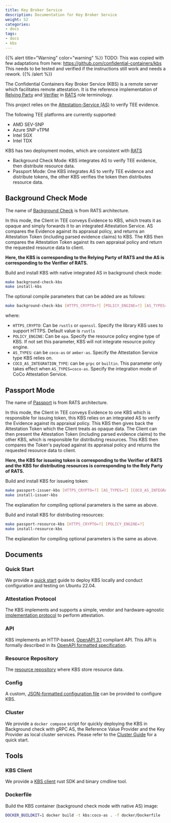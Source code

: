 ```yaml
---
title: Key Broker Service
description: Documentation for Key Broker Service
weight: 52
categories:
- docs
tags:
- docs
- kbs
---
```


{{% alert title="Warning" color="warning" %}}
TODO: This was copied with few adaptations from here: <https://github.com/confidential-containers/kbs>
This needs to be tested and verified if the instructions still work and needs a rework.
{{% /alert %}}

The Confidential Containers Key Broker Service (KBS) is a remote server which facilitates remote attestation.
It is the reference implementation of [Relying Party](https://www.ietf.org/archive/id/draft-ietf-rats-architecture-22.html)
and [Verifier](https://www.ietf.org/archive/id/draft-ietf-rats-architecture-22.html) in [RATS](https://datatracker.ietf.org/doc/draft-ietf-rats-architecture/)
role terminology.

This project relies on the [Attestation-Service (AS)](https://github.com/confidential-containers/attestation-service) to verify TEE evidence.

The following TEE platforms are currently supported:

- AMD SEV-SNP
- Azure SNP vTPM
- Intel SGX
- Intel TDX

KBS has two deployment modes, which are consistent with [RATS](https://www.ietf.org/archive/id/draft-ietf-rats-architecture-22.html)

- Background Check Mode: KBS integrates AS to verify TEE evidence, then distribute resource data.
- Passport Mode: One KBS integrates AS to verify TEE evidence and distribute tokens,
the other KBS verifies the token then distributes resource data.

## Background Check Mode

The name of [Background Check](https://www.ietf.org/archive/id/draft-ietf-rats-architecture-22.html#section-5.2) is from RATS architecture.

In this mode, the Client in TEE conveys Evidence to KBS,
which treats it as opaque and simply forwards it to an integrated Attestation Service.
AS compares the Evidence against its appraisal policy, and returns an Attestation Token (including parsed evidence claims) to KBS.
The KBS then compares the Attestation Token against its own appraisal policy and return the requested resource data to client.

**Here, the KBS is corresponding to the Relying Party of RATS and the AS is corresponding to the Verifier of RATS.**

Build and install KBS with native integrated AS in background check mode:

```bash
make background-check-kbs
make install-kbs
```

The optional compile parameters that can be added are as follows:

```bash
make background-check-kbs [HTTPS_CRYPTO=?] [POLICY_ENGINE=?] [AS_TYPES=?] [COCO_AS_INTEGRATION_TYPE=?]
```

where:

- `HTTPS_CRYPTO`:
Can be `rustls` or `openssl`. Specify the library KBS uses to support HTTPS.
Default value is `rustls`
- `POLICY_ENGINE`: Can be `opa`.
Specify the resource policy engine type of KBS.
If not set this parameter, KBS will not integrate resource policy engine.
- `AS_TYPES`: can be `coco-as` or `amber-as`.
Specify the Attestation Service type KBS relies on.
- `COCO_AS_INTEGRATION_TYPE`: can be `grpc` or `builtin`. This parameter only takes effect when `AS_TYPES=coco-as`.
Specify the integration mode of CoCo Attestation Service.

## Passport Mode

The name of [Passport](https://www.ietf.org/archive/id/draft-ietf-rats-architecture-22.html#section-5.1) is from RATS architecture.

In this mode, the Client in TEE conveys Evidence to one KBS which is responsible for issuing token,
this KBS relies on an integrated AS to verify the Evidence against its appraisal policy.
This KBS then gives back the Attestation Token which the Client treats as opaque data.
The Client can then present the Attestation Token (including parsed evidence claims) to the other KBS,
which is responsible for distributing resources.
This KBS then compares the Token's payload against its appraisal policy and returns the requested resource data to client.

**Here, the KBS for issueing token is corresponding to the Verifier of RATS and the KBS for distributing resources is corresponding to the Rely Party of RATS.**

Build and install KBS for issueing token:

```bash
make passport-issuer-kbs [HTTPS_CRYPTO=?] [AS_TYPES=?] [COCO_AS_INTEGRATION_TYPE=?]
make install-issuer-kbs
```

The explanation for compiling optional parameters is the same as above.

Build and install KBS for distributing resources:

```bash
make passport-resource-kbs [HTTPS_CRYPTO=?] [POLICY_ENGINE=?]
make install-resource-kbs
```

The explanation for compiling optional parameters is the same as above.

## Documents

### Quick Start

We provide a [quick start](./quickstart.md) guide to deploy KBS locally and conduct configuration and testing on Ubuntu 22.04.

### Attestation Protocol

The KBS implements and supports a simple, vendor and hardware-agnostic
[implementation protocol](https://github.com/confidential-containers/kbs/blob/main/docs/kbs_attestation_protocol.md) to perform attestation.

### API

KBS implements an HTTP-based, [OpenAPI 3.1](https://spec.openapis.org/oas/v3.1.0) compliant API.
This API is formally described in its [OpenAPI formatted specification](./docs/kbs.yaml).

### Resource Repository

The [resource repository](./docs/resource_repository.md) where KBS store resource data.

### Config

A custom, [JSON-formatted configuration file](./docs/config.md) can be provided to configure KBS.

### Cluster

We provide a `docker compose` script for quickly deploying the KBS in Background check with gRPC AS,
the Reference Value Provider and the Key Provider
as local cluster services. Please refer to the [Cluster Guide](./docs/cluster.md)
for a quick start.

## Tools

### KBS Client

We provide a [KBS client](./tools/client/) rust SDK and binary cmdline tool.

### Dockerfile

Build the KBS container (background check mode with native AS) image:

```bash
DOCKER_BUILDKIT=1 docker build -t kbs:coco-as . -f docker/Dockerfile
```
